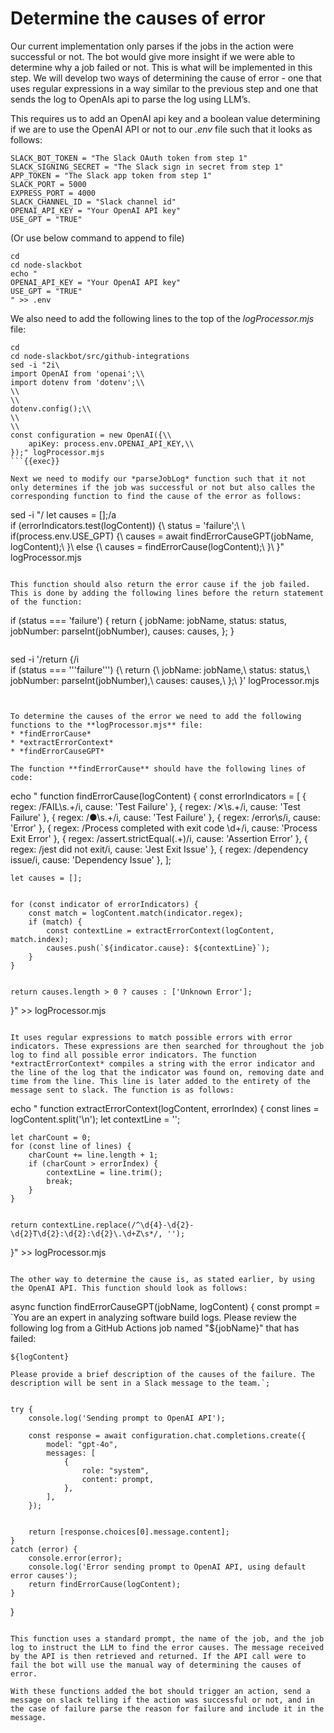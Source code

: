 # Determine the causes of error
Our current implementation only parses if the jobs in the action were successful or not. The bot would give more insight if we were able to determine why a job failed or not. This is what will be implemented in this step. We will develop two ways of determining the cause of error - one that uses regular expressions in a way similar to the previous step and one that sends the log to OpenAIs api to parse the log using LLM’s. 

This requires us to add an OpenAI api key and a boolean value determining if we are to use the OpenAI API or not to our *.env* file such that it looks as follows:

```
SLACK_BOT_TOKEN = "The Slack OAuth token from step 1"
SLACK_SIGNING_SECRET = "The Slack sign in secret from step 1"
APP_TOKEN = "The Slack app token from step 1"
SLACK_PORT = 5000
EXPRESS_PORT = 4000
SLACK_CHANNEL_ID = "Slack channel id"
OPENAI_API_KEY = "Your OpenAI API key"
USE_GPT = "TRUE"
```

(Or use below command to append to file)
```
cd
cd node-slackbot
echo "
OPENAI_API_KEY = "Your OpenAI API key"
USE_GPT = "TRUE"
" >> .env
```

We also need to add the following lines to the top of the *logProcessor.mjs* file:

```
cd
cd node-slackbot/src/github-integrations
sed -i "2i\
import OpenAI from 'openai';\\
import dotenv from 'dotenv';\\
\\
\\
dotenv.config();\\
\\
\\
const configuration = new OpenAI({\\
    apiKey: process.env.OPENAI_API_KEY,\\
});" logProcessor.mjs
```{{exec}}

Next we need to modify our *parseJobLog* function such that it not only determines if the job was successful or not but also calles the corresponding function to find the cause of the error as follows: 

```
sed -i "/    let causes = [];/a\
if (errorIndicators.test(logContent)) {\\
    status = 'failure';\\
\\
    if(process.env.USE_GPT) {\\
        causes = await findErrorCauseGPT(jobName, logContent);\\
    }\\
    else {\\
        causes = findErrorCause(logContent);\\
    }\\
}" logProcessor.mjs
``` {{exec}}

This function should also return the error cause if the job failed. This is done by adding the following lines before the return statement of the function:

```
if (status === 'failure') {
    return {
        jobName: jobName,
        status: status,
        jobNumber: parseInt(jobNumber),
        causes: causes,
    };
}
```

```
sed -i '/return {/i\
    if (status === '\''failure'\'') {\\
        return {\\
            jobName: jobName,\\
            status: status,\\
            jobNumber: parseInt(jobNumber),\\
            causes: causes,\\
        };\\
    }' logProcessor.mjs
```{{exec}}


To determine the causes of the error we need to add the following functions to the **logProcessor.mjs** file:
* *findErrorCause*
* *extractErrorContext*
* *findErrorCauseGPT*

The function **findErrorCause** should have the following lines of code:
```
echo "
function findErrorCause(logContent) {
    const errorIndicators = [
        { regex: /FAIL\s.+/i, cause: 'Test Failure' },
        { regex: /✕\s.+/i, cause: 'Test Failure' },
        { regex: /●\s.+/i, cause: 'Test Failure' },
        { regex: /error\s/i, cause: 'Error' },
        { regex: /Process completed with exit code \d+/i, cause: 'Process Exit Error' },
        { regex: /assert.strictEqual\(.+\)/i, cause: 'Assertion Error' },
        { regex: /jest did not exit/i, cause: 'Jest Exit Issue' },
        { regex: /dependency issue/i, cause: 'Dependency Issue' },
    ];


    let causes = [];


    for (const indicator of errorIndicators) {
        const match = logContent.match(indicator.regex);
        if (match) {
            const contextLine = extractErrorContext(logContent, match.index);
            causes.push(`${indicator.cause}: ${contextLine}`);
        }
    }


    return causes.length > 0 ? causes : ['Unknown Error'];
}" >> logProcessor.mjs
```

It uses regular expressions to match possible errors with error indicators. These expressions are then searched for throughout the job log to find all possible error indicators. The function *extractErrorContext* compiles a string with the error indicator and the line of the log that the indicator was found on, removing date and time from the line. This line is later added to the entirety of the message sent to slack. The function is as follows:
```
echo "
function extractErrorContext(logContent, errorIndex) {
    const lines = logContent.split('\n');
    let contextLine = '';


    let charCount = 0;
    for (const line of lines) {
        charCount += line.length + 1;
        if (charCount > errorIndex) {
            contextLine = line.trim();
            break;
        }
    }


    return contextLine.replace(/^\d{4}-\d{2}-\d{2}T\d{2}:\d{2}:\d{2}\.\d+Z\s*/, '');
}" >> logProcessor.mjs
```

The other way to determine the cause is, as stated earlier, by using the OpenAI API. This function should look as follows:

```
async function findErrorCauseGPT(jobName, logContent) {
    const prompt = `You are an expert in analyzing software build logs.
    Please review the following log from a GitHub Actions job named "${jobName}" that has failed:
   
    ${logContent}
   
    Please provide a brief description of the causes of the failure. The description will be sent in a Slack message to the team.`;


    try {
        console.log('Sending prompt to OpenAI API');
       
        const response = await configuration.chat.completions.create({
            model: "gpt-4o",
            messages: [
                {
                    role: "system",
                    content: prompt,
                },
            ],
        });


        return [response.choices[0].message.content];
    }
    catch (error) {
        console.error(error);
        console.log('Error sending prompt to OpenAI API, using default error causes');
        return findErrorCause(logContent);
    }
}
```

This function uses a standard prompt, the name of the job, and the job log to instruct the LLM to find the error causes. The message received by the API is then retrieved and returned. If the API call were to fail the bot will use the manual way of determining the causes of error.

With these functions added the bot should trigger an action, send a message on slack telling if the action was successful or not, and in the case of failure parse the reason for failure and include it in the message.
